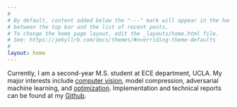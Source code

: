 ```yaml
---
#
# By default, content added below the "---" mark will appear in the home page
# between the top bar and the list of recent posts.
# To change the home page layout, edit the _layouts/home.html file.
# See: https://jekyllrb.com/docs/themes/#overriding-theme-defaults
#
layout: home
---
```



Currently, I am a second-year M.S. student at ECE department, UCLA. My major interests include [computer vision](https://github.com/quanpr/decouple-roi-pooling), model compression, adversarial machine learning, and [optimization](https://github.com/cjlin1/simpleNN). Implementation and technical reports can be found at my [Github](https://github.com/quanpr).  <!-- I joined NESL at UCLA to work with [Prof. Mani Srivastava](http://nesl.ee.ucla.edu/people/1/) on Adversarial Machine Learning. I am also working on Newton's method for Convolutional Neural Networks with [Prof. Chih-Jen Lin](https://www.csie.ntu.edu.tw/~cjlin/). -->
